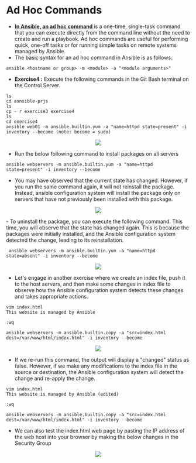# Ad Hoc Commands
- **<a href="https://docs.ansible.com/ansible/latest/command_guide/intro_adhoc.htm" target="_blank">**In Ansible, an ad hoc command**  </a>** is a one-time, single-task command that you can execute directly from the command line without the need to create and run a playbook. Ad hoc commands are useful for performing quick, one-off tasks or for running simple tasks on remote systems managed by Ansible.
- The basic syntax for an ad hoc command in Ansible is as follows:
  
```
ansible <hostname or group> -m <module> -a "<module arguments>"

```
- **Exercise4 :** Execute the following commands in the Git Bash terminal on the Control Server.

```
ls
cd asnsible-prjs
ls
cp - r exercise3 exercise4
ls
cd exercise4
ansible web01 -m ansible.builtin.yum -a "name=httpd state=present" -i inventory --become (note: become = sudo)

```
<p align="center">
  <img src="https://github.com/k-mughal/Ansible/assets/18217530/ddb7e7f3-ff97-4313-a7cf-cc88109105cc">
</p>

 - Run the below following command to install packages on all servers
    
```
ansible webservers -m ansible.builtin.yum -a "name=httpd state=present" -i inventory --become 

```

- You may have observed that the current state has changed. However, if you run the same command again, it will not reinstall the package. Instead, ansible configuration system will install the package only on servers that have not previously been installed with this package.

<p align="center">
  <img src="https://github.com/k-mughal/Ansible/assets/18217530/bc2927f1-c4a3-4dc7-9ba8-8f37a4425470">
</p>
- To uninstall the package, you can execute the following command. This time, you will observe that the state has changed again. This is because the packages were initially installed, and the Ansible configuration system detected the change, leading to its reinstallation.

```
 ansible webservers -m ansible.builtin.yum -a "name=httpd state=absent" -i inventory --become
```
<p align="center">
  <img src="https://github.com/k-mughal/Ansible/assets/18217530/4f849c30-68f5-44d0-bb72-0ecc7420f313">
</p>

- Let's engage in another exercise where we create an index file, push it to the host servers, and then make some changes in index file to observe how the Ansible configuration system detects these changes and takes appropriate actions.

```
vim index.html
This website is managed by Ansible

:wq

ansible webservers -m ansible.builtin.copy -a "src=index.html dest=/var/www/html/index.html" -i inventory --become

```
<p align="center">
  <img src="https://github.com/k-mughal/Ansible/assets/18217530/7b0331df-394f-49a5-961f-430aff24ab2f">
</p>

- If we re-run this command, the output will display a "changed" status as false. However, if we make any modifications to the index file in the source or destination, the Ansible configuration system will detect the change and re-apply the change.

```
vim index.html
This website is managed by Ansible (edited)

:wq

ansible webservers -m ansible.builtin.copy -a "src=index.html dest=/var/www/html/index.html" -i inventory --become

```
- We can also test the index.html web page by pasting the IP address of the web host into your browser by making the below changes in the Security Group
<p align="center">
  <img src="https://github.com/k-mughal/Ansible/assets/18217530/cb963458-d93c-470c-ae04-5ec1edfc7728">
</p>

  
  



